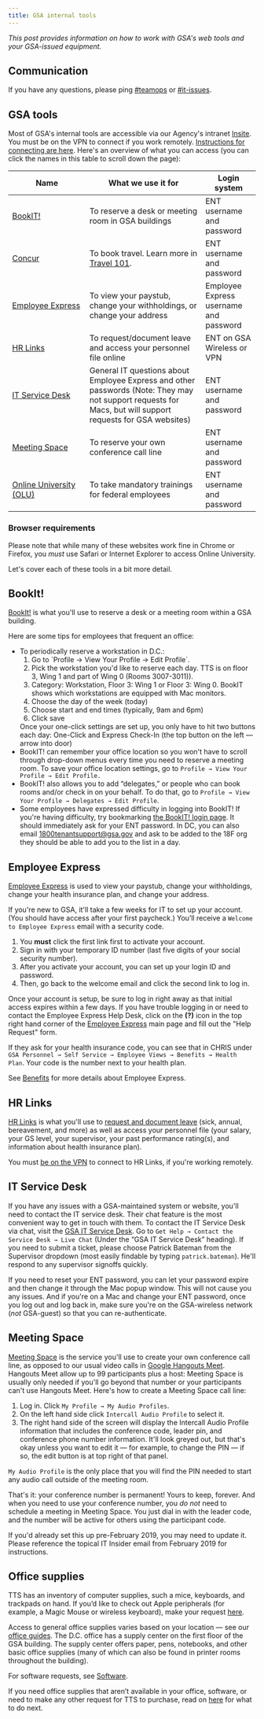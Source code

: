 ```yaml
---
title: GSA internal tools
---
```


_This post provides information on how to work with GSA's web tools and your GSA-issued equipment._

## Communication

If you have any questions, please ping [#teamops](https://gsa-tts.slack.com/archives/teamops) or [#it-issues](https://gsa-tts.slack.com/archives/it-issues).

## GSA tools

Most of GSA's internal tools are accessible via our Agency's intranet [Insite](http://insite.gsa.gov). You must be on the VPN to connect if you work remotely. [Instructions for connecting are here]({{site.baseurl}}/networks/). Here's an overview of what you can access (you can click the names in this table to scroll down the page):

| Name                                             | What we use it for                                                                                                                                         | Login system                           |
| ------------------------------------------------ | ---------------------------------------------------------------------------------------------------------------------------------------------------------- | -------------------------------------- |
| [BookIT!](#bookit)                               | To reserve a desk or meeting room in GSA buildings                                                                                                         | ENT username and password              |
| [Concur](https://travel.gsa.gov)                 | To book travel. Learn more in [Travel 101]({{site.baseurl}}/travel-101/).                                                                                  | ENT username and password              |
| [Employee Express](#employee-express)            | To view your paystub, change your withholdings, or change your address                                                                                     | Employee Express username and password |
| [HR Links](#hr-links)                            | To request/document leave and access your personnel file online                                                                                            | ENT on GSA Wireless or VPN             |
| [IT Service Desk](#it-service-desk)              | General IT questions about Employee Express and other passwords (Note: They may not support requests for Macs, but will support requests for GSA websites) | ENT username and password              |
| [Meeting Space](#meeting-space)                  | To reserve your own conference call line                                                                                                                   | ENT username and password              |
| [Online University (OLU)]({{site.baseurl}}/olu/) | To take mandatory trainings for federal employees                                                                                                          | ENT username and password              |

### Browser requirements

Please note that while many of these websites work fine in Chrome or Firefox, you _must_ use Safari or Internet Explorer to access Online University.

Let's cover each of these tools in a bit more detail.

## BookIt!

[BookIt!](https://bookit.gsa.gov/mobile/auth/spnego/spnegoLogin.jsp) is what you'll use to reserve a desk or a meeting room within a GSA building.

Here are some tips for employees that frequent an office:

<ul>
  <li>
    To periodically reserve a workstation in D.C.:
    <ol>
      <li>Go to `Profile → View Your Profile → Edit Profile`. </li>
      <li>Pick the workstation you'd like to reserve each day. TTS is on floor 3, Wing 1 and part of Wing 0 (Rooms 3007-3011)).</li>
      <li>Category: Workstation, Floor 3: Wing 1 or Floor 3: Wing 0. BookIT shows which workstations are equipped with Mac monitors.</li>
      <li>Choose the day of the week (today)</li>
      <li>Choose start and end times (typically, 9am and 6pm)</li>
      <li>Click save</li>
    </ol>
    Once your one-click settings are set up, you only have to hit two buttons each day: One-Click and Express Check-In (the top button on the left — arrow into door)
  </li>
  <li>BookIT! can remember your office location so you won't have to scroll through drop-down menus every time you need to reserve a meeting room. To save your office location settings, go to <code>Profile → View Your Profile → Edit Profile.</code>   </li>
  <li>BookIT! also allows you to add &ldquo;delegates,&rdquo; or people who can book rooms and/or check in on your behalf. To do that, go to <code>Profile → View Your Profile → Delegates → Edit Profile</code>.</li>
  <li>Some employees have expressed difficulty in logging into BookIT! If you're having difficulty, try bookmarking <a href="https://bookit.gsa.gov/mobile/auth/spnego/spnegoLogin.jsp">the BookIT! login page</a>. It should immediately ask for your ENT password. In DC, you can also email <a href="mailto:1800ftenantsupport@gsa.gov">1800tenantsupport@gsa.gov</a> and ask to be added to the 18F org they should be able to add you to the list in a day.</li>
 </ul>

## Employee Express

[Employee Express](https://www.employeeexpress.gov/) is used to view your paystub, change your withholdings, change your health insurance plan, and change your address.

If you're new to GSA, it'll take a few weeks for IT to set up your account. (You should have access after your first paycheck.) You’ll receive a `Welcome to Employee Express` email with a security code.

1. You **must** click the first link first to activate your account.
2. Sign in with your temporary ID number (last five digits of your social security number).
3. After you activate your account, you can set up your login ID and password.
4. Then, go back to the welcome email and click the second link to log in.

Once your account is setup, be sure to log in right away as that initial access expires within a few days. If you have trouble logging in or need to contact the Employee Express Help Desk, click on the **(?)** icon in the top right hand corner of the [Employee Express](https://www.employeeexpress.gov/) main page and fill out the "Help Request" form.

If they ask for your health insurance code, you can see that in CHRIS under `GSA Personnel → Self Service → Employee Views → Benefits → Health Plan`. Your code is the number next to your health plan.

See [Benefits]({{site.baseurl}}/benefits) for more details about Employee Express.

## HR Links

<a href="https://corporateapps.gsa.gov/hr-links/">HR Links</a> is what you'll use to [request and document leave]({{site.baseurl}}/leave/) (sick, annual, bereavement, and more) as well as access your personnel file (your salary, your GS level, your supervisor, your past performance rating(s), and information about health insurance plan).

You must [be on the VPN](https://docs.google.com/document/d/1nBNXt6Ov4KWmpz6y9rgKw93mxZucVsoYC4PFABTeIA4/edit#heading=h.bbs2uvvcjvcg) to connect to HR Links, if you're working remotely.

## IT Service Desk

If you have any issues with a GSA-maintained system or website, you'll need to contact the IT service desk. Their chat feature is the most convenient way to get in touch with them. To contact the IT Service Desk via chat, visit the [GSA IT Service Desk](https://gsa.service-now.com/GSA_Self-Service/). Go to `Get Help → Contact the Service Desk → Live Chat` (Under the &ldquo;GSA IT Service Desk&rdquo; heading). If you need to submit a ticket, please choose Patrick Bateman from the Supervisor dropdown (most easily findable by typing `patrick.bateman`). He'll respond to any supervisor signoffs quickly.

If you need to reset your ENT password, you can let your password expire and then change it through the Mac popup window. This will not cause you any issues. And if you're on a Mac and change your ENT password, once you log out and log back in, make sure you're on the GSA-wireless network (_not_ GSA-guest) so that you can re-authenticate.

## Meeting Space

<a href="https://meet.gsa.gov/">Meeting Space</a> is the service you'll use to create your own conference call line, as opposed to our usual video calls in <a href="https://meet.google.com/">Google Hangouts Meet</a>. Hangouts Meet allow up to 99 participants plus a host: Meeting Space is usually only needed if you'll go beyond that number or your participants can't use Hangouts Meet. Here's how to create a Meeting Space call line:

1. Log in. Click `My Profile → My Audio Profiles`.
2. On the left hand side click `Intercall Audio Profile` to select it.
3. The right hand side of the screen will display the Intercall Audio Profile information that includes the conference code, leader pin, and conference phone number information. It'll look greyed out, but that's okay unless you want to edit it &mdash; for example, to change the PIN &mdash; if so, the edit button is at top right of that panel.

`My Audio Profile` is the only place that you will find the PIN needed to start any audio call outside of the meeting room.

That's it: your conference number is permanent! Yours to keep, forever. And when you need to use your conference number, you _do not_ need to schedule a meeting in Meeting Space. You just dial in with the leader code, and the number will be active for others using the participant code.

If you'd already set this up pre-February 2019, you may need to update it. Please reference the topical IT Insider email from February 2019 for instructions.

## Office supplies

TTS has an inventory of computer supplies, such a mice, keyboards, and trackpads on hand. If you’d like to check out Apple peripherals (for example, a Magic Mouse or wireless keyboard), make your request [here](https://docs.google.com/a/gsa.gov/forms/d/1d2Qa1KpjTGkn8yK_2cTY5UgMAtsJKQkNgQsqU_WBFKs/viewform).

Access to general office supplies varies based on your location — see our [office guides]({{site.baseurl}}/#18f-locations). The D.C. office has a supply center on the first floor of the GSA building. The supply center offers paper, pens, notebooks, and other basic office supplies (many of which can also be found in printer rooms throughout the building).

For software requests, see [Software](../software/).

If you need office supplies that aren’t available in your office, software, or need to make any other request for TTS to purchase, read on [here]({{site.baseurl}}/purchase-requests) for what to do next.
